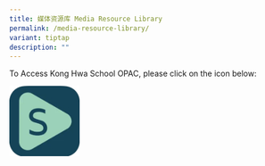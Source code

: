 ```yaml
---
title: 媒体资源库 Media Resource Library
permalink: /media-resource-library/
variant: tiptap
description: ""
---
```

<p></p>
<p></p>
<p>To Access Kong Hwa School OPAC, please click on the icon below:</p>
<p></p>
<p></p><a class="isomer-image-wrapper" href="https://schoolibrary.moe.edu.sg/konghwa/cgi-bin/spydus.exe/MSGTRN/WPAC/HOME"><img style="width: 25%;" height="auto" width="100%" alt="" src="/images/OPAC_ICON.jpg"></a>
<p></p>